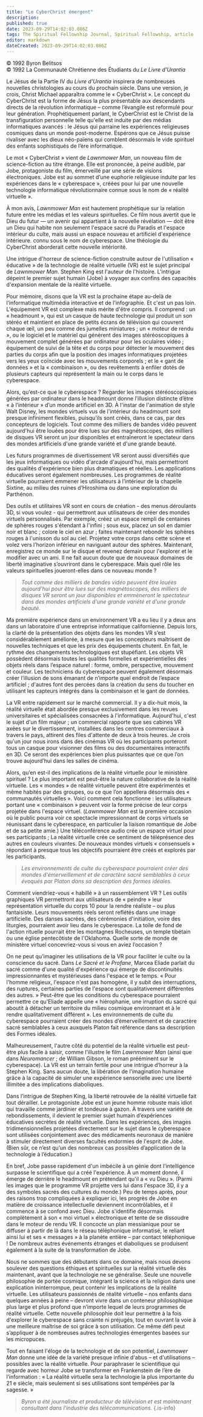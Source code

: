 ```yaml
---
title: "Le CyberChrist émergent"
description: 
published: true
date: 2023-09-29T14:02:03.086Z
tags: The Spiritual Fellowship Journal, Spiritual Fellowship, article
editor: markdown
dateCreated: 2023-09-29T14:02:03.086Z
---
```


<p class="v-card v-sheet theme--light gray lighten-3 px-2">© 1992 Byron Belitsos<br>© 1992 La Communauté Chrétienne des Étudiants du <i>Le Livre d'Urantia</i></p>


Le Jésus de la Partie IV du _Livre d'Urantia_ inspirera de nombreuses nouvelles christologies au cours du prochain siècle. Dans une version, je crois, Christ Michael apparaîtra comme le « CyberChrist ». Le concept du CyberChrist est la forme de Jésus la plus présentable aux descendants directs de la révolution informatique – comme l’évangile est reformulé pour leur génération. Prophétiquement parlant, le CyberChrist est le Christ de la transfiguration personnelle telle qu'elle est induite par des médias informatiques avancés : le Jésus qui parraine les expériences religieuses cosmiques dans un monde post-moderne. Espérons que ce Jésus puisse rivaliser avec les dieux néo-païens qui comblent désormais le vide spirituel des enfants sophistiqués de l’ère informatique.

Le mot « CyberChrist » vient de _Lawnmower Man_, un nouveau film de science-fiction au titre étrange. Elle est prononcée, à peine audible, par Jobe, protagoniste du film, émerveillé par une série de visions électroniques. Jobe est au sommet d’une euphorie religieuse induite par les expériences dans le « cyberespace », créées pour lui par une nouvelle technologie informatique révolutionnaire connue sous le nom de « réalité virtuelle ».

À mon avis, _Lawnmower Man_ est hautement prophétique sur la relation future entre les médias et les valeurs spirituelles. Ce film nous avertit que le Dieu du futur — un avenir qui appartient à la nouvelle révélation — doit être un Dieu qui habite non seulement l'espace sacré du Paradis et l'espace intérieur du culte, mais aussi un espace nouveau et artificiel d'expérience intérieure. connu sous le nom de cyberespace. Une théologie du CyberChrist aborderait cette nouvelle intériorité.

Une intrigue d'horreur de science-fiction construite autour de l'utilisation « éducative » de la technologie de réalité virtuelle (VR) est le sujet principal de _Lawnmower Man_. Stephen King est l'auteur de l'histoire. L'intrigue dépeint le premier sujet humain (Jobe) à voyager aux confins des capacités d'expansion mentale de la réalité virtuelle.

Pour mémoire, disons que la VR est la prochaine étape au-delà de l’informatique multimédia interactive et de l’infographie. Et c'est un pas loin. L'équipement VR est complexe mais mérite d'être compris. Il comprend : un « headmount », qui est un casque de haute technologie qui produit un son stéréo et maintient en place de petits écrans de télévision qui couvrent chaque œil, un peu comme des jumelles miniatures ; un « moteur de rendu », ou le logiciel et le matériel qui génèrent des images stéréoscopiques à mouvement complet générées par ordinateur pour les oculaires vidéo ; équipement de suivi de la tête et du corps pour détecter le mouvement des parties du corps afin que la position des images informatiques projetées vers les yeux coïncide avec les mouvements corporels ; et le « gant de données » et la « combinaison », ou des revêtements à enfiler dotés de plusieurs capteurs qui représentent la main ou le corps dans le cyberespace.

Alors, qu’est-ce que le cyberespace ? Regarder les images stéréoscopiques générées par ordinateur dans le headmount donne l’illusion distincte d’être « à l’intérieur » d’un monde artificiel en 3D. À l'instar de l'animation de style Walt Disney, les mondes virtuels vus de l'intérieur du headmount sont presque infiniment flexibles, puisqu'ils sont créés, dans ce cas, par des concepteurs de logiciels. Tout comme des milliers de bandes vidéo peuvent aujourd'hui être louées pour être lues sur des magnétoscopes, des milliers de disques VR seront un jour disponibles et entraîneront le spectateur dans des mondes artificiels d'une grande variété et d'une grande beauté.

Les futurs programmes de divertissement VR seront aussi diversifiés que les jeux informatiques ou vidéo d'arcade d'aujourd'hui, mais permettront des qualités d'expérience bien plus dramatiques et réelles. Les applications éducatives seront également nombreuses. Les programmes de réalité virtuelle pourraient emmener les utilisateurs à l’intérieur de la chapelle Sixtine, au milieu des ruines d’Hiroshima ou dans une exploration du Parthénon.

Des outils et utilitaires VR sont en cours de création - des menus déroulants 3D, si vous voulez - qui permettront aux utilisateurs de créer des mondes virtuels personnalisés. Par exemple, créez un espace rempli de centaines de sphères rouges s'étendant à l'infini ; sous eux, placez un sol en damier noir et blanc ; colore le ciel en azur ; faites maintenant rebondir les sphères rouges à l'unisson du sol au ciel. Projetez votre corps dans cette scène et volez vers l’horizon inférieur en naviguant autour des sphères. Maintenant, enregistrez ce monde sur le disque et revenez demain pour l'explorer et le modifier avec un ami. Il ne fait aucun doute que de nouveaux domaines de liberté imaginative s’ouvriront dans le cyberespace. Mais quel rôle les valeurs spirituelles joueront-elles dans ce nouveau monde ?

> _Tout comme des milliers de bandes vidéo peuvent être louées aujourd'hui pour être lues sur des magnétoscopes, des milliers de disques VR seront un jour disponibles et emmèneront le spectateur dans des mondes artificiels d'une grande variété et d'une grande beauté._

Ma première expérience dans un environnement VR a eu lieu il y a deux ans dans un laboratoire d'une entreprise informatique californienne. Depuis lors, la clarté de la présentation des objets dans les mondes VR s’est considérablement améliorée, à mesure que les concepteurs maîtrisent de nouvelles techniques et que les prix des équipements chutent. En fait, le rythme des changements technologiques est stupéfiant. Les objets VR possèdent désormais toutes les qualités formelles et expérientielles des objets réels dans l’espace naturel : forme, ombre, perspective, mouvement et couleur. Les techniciens du cyberespace peuvent également désormais créer l’illusion de sons émanant de n’importe quel endroit de l’espace artificiel ; d'autres font des percées dans la création du sens du toucher en utilisant les capteurs intégrés dans la combinaison et le gant de données.

La VR entre rapidement sur le marché commercial. Il y a dix-huit mois, la réalité virtuelle était abordée presque exclusivement dans les revues universitaires et spécialisées consacrées à l'informatique. Aujourd'hui, c'est le sujet d'un film majeur ; un commercial rapporte que ses cabines VR axées sur le divertissement, installées dans les centres commerciaux à travers le pays, attirent des files d'attente de deux à trois heures. Je crois qu'un jour nous irons dans des cinémas VR où les participants porteront tous un casque pour visionner des films ou des documentaires interactifs en 3D. Ce seront des expériences bien plus puissantes que ce que l’on trouve aujourd’hui dans les salles de cinéma.

Alors, qu’en est-il des implications de la réalité virtuelle pour le ministère spirituel ? Le plus important est peut-être la nature collaborative de la réalité virtuelle. Les « mondes » de réalité virtuelle peuvent être expérimentés et même habités par des groupes, ou ce que l’on appellera désormais des « communautés virtuelles ». Voici comment cela fonctionne : les utilisateurs portant une « combinaison » peuvent voir la forme précise de leur corps projetée dans l'espace virtuel. (_Lawnmower Man_ est la première occasion où le public pourra voir ce spectacle impressionnant de corps virtuels se réunissant dans le cyberespace, en particulier la liaison romantique de Jobe et de sa petite amie.) Une téléconférence audio crée un espace virtuel pour ses participants ; La réalité virtuelle crée ce sentiment de téléprésence des autres en couleurs vivantes. De nouveaux mondes virtuels « consensuels » répondant à presque tous les objectifs pourraient être créés et explorés par les participants.

> _Les environnements de culte du cyberespace pourraient créer des mondes d'émerveillement et de caractère sacré semblables à ceux évoqués par Platon dans sa description des formes idéales._

Comment viendriez-vous « habillé » à un rassemblement VR ? Les outils graphiques VR permettront aux utilisateurs de « peindre » leur représentation virtuelle du corps 10 pour la rendre réaliste – ou plus fantaisiste. Leurs mouvements réels seront reflétés dans une image artificielle. Des danses sacrées, des cérémonies d'initiation, voire des liturgies, pourraient avoir lieu dans le cyberespace. La toile de fond de l'action rituelle pourrait être les montagnes Rocheuses, un temple tibétain ou une église pentecôtiste de l'Oklahoma. Quelle sorte de monde de ministère virtuel concevriez-vous si vous en aviez l’occasion ?

On ne peut qu’imaginer les utilisations de la VR pour faciliter le culte ou la conscience du sacré. Dans _Le Sacré et le Profane_, Marcea Eliade parlait du sacré comme d'une qualité d'expérience qui émerge de discontinuités impressionnantes et mystérieuses dans l'espace et le temps. « Pour l'homme religieux, l'espace n'est pas homogène, il y subit des interruptions, des ruptures, certaines parties de l'espace sont qualitativement différentes des autres. » Peut-être que les conditions du cyberespace pourraient permettre ce qu’Eliade appelle une « hiérophanie, une irruption du sacré qui aboutit à détacher un territoire du milieu cosmique environnant et à le rendre qualitativement différent ». Les environnements de culte du cyberespace pourraient créer des mondes d’émerveillement et de caractère sacré semblables à ceux auxquels Platon fait référence dans sa description des Formes idéales.

Malheureusement, l'autre côté du potentiel de la réalité virtuelle est peut-être plus facile à saisir, comme l'illustre le film _Lawnmower Man_ (ainsi que dans _Neuromancer_ ; de William Gibson, le roman prééminent sur le cyberespace). La VR est un terrain fertile pour une intrigue d’horreur à la Stephen King. Sans aucun doute, la libération de l’imagination humaine grâce à la capacité de simuler une expérience sensorielle avec une liberté illimitée a des implications diaboliques.

Dans l’intrigue de Stephen King, la liberté retrouvée de la réalité virtuelle fait tout dérailler. Le protagoniste Jobe est un jeune homme robuste mais idiot qui travaille comme jardinier et tondeuse à gazon. À travers une variété de rebondissements, il devient le premier sujet humain d’expériences éducatives secrètes de réalité virtuelle. Dans les expériences, des images tridimensionnelles projetées directement sur le sujet dans le cyberespace sont utilisées conjointement avec des médicaments neuronaux de manière à stimuler directement diverses facultés endormies de l'esprit de Jobe. (Bien sûr, ce n’est qu’un des nombreux cas possibles d’application de la technologie à l’éducation.)

En bref, Jobe passe rapidement d'un imbécile à un génie dont l'intelligence surpasse le scientifique qui a créé l'expérience. À un moment donné, il émerge de derrière le headmount en prétendant qu'il a « vu Dieu ». (Parmi les images que le programme VR projette vers lui dans l'espace 3D, il y a des symboles sacrés des cultures du monde.) Peu de temps après, pour des raisons trop compliquées à expliquer ici, les progrès de Jobe en matière de croissance intellectuelle deviennent incontrôlables, et il commence à se confond avec Dieu. Jobe s'identifie désormais complètement à son « moi virtuel » électronique et tente de se dissoudre dans le moteur de rendu VR. Il concocte un plan messianique pour se diffuser à partir de là dans le réseau téléphonique informatisé, le reliant ainsi lui et ses « messages » à la planète entière – par contact téléphonique ! De nombreux autres événements étranges et diaboliques se produisent également à la suite de la transformation de Jobe.

Nous ne sommes que des débutants dans ce domaine, mais nous devons soulever des questions éthiques et spirituelles sur la réalité virtuelle dès maintenant, avant que la technologie ne se généralise. Seule une nouvelle philosophie de portée cosmique, intégrant la science et la religion dans une explication ininterrompue, peut contenir les implications de la réalité virtuelle. Les utilisateurs passionnés de réalité virtuelle – nos enfants dans quelques années à peine – devront vivre dans un conteneur philosophique plus large et plus profond que n’importe lequel de leurs programmes de réalité virtuelle. Cette nouvelle philosophie doit leur permettre à la fois d'explorer le cyberespace sans crainte ni préjugés, tout en ouvrant la voie à une meilleure maîtrise de soi grâce à son utilisation. Ce même défi peut s’appliquer à de nombreuses autres technologies émergentes basées sur les micropuces.

Tout en faisant l'éloge de la technologie et de son potentiel, _Lawnmower Man_ donne une idée de la variété presque infinie d'abus – et d'utilisations – possibles avec la réalité virtuelle. Pour paraphraser le scientifique qui regarde avec horreur Jobe se transformer en Frankenstein de l’ère de l’information : « La réalité virtuelle sera la technologie la plus importante du 21 e siècle, mais seulement si ses utilisations sont tempérées par la sagesse. »

> _Byron a été journaliste et producteur de télévision et est maintenant consultant dans l'industrie des télécommunications._
{.is-info}

